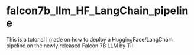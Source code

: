 # falcon7b_llm_HF_LangChain_pipeline
This is a tutorial I made on how to deploy a HuggingFace/LangChain pipeline on the newly released Falcon 7B LLM by TII 
